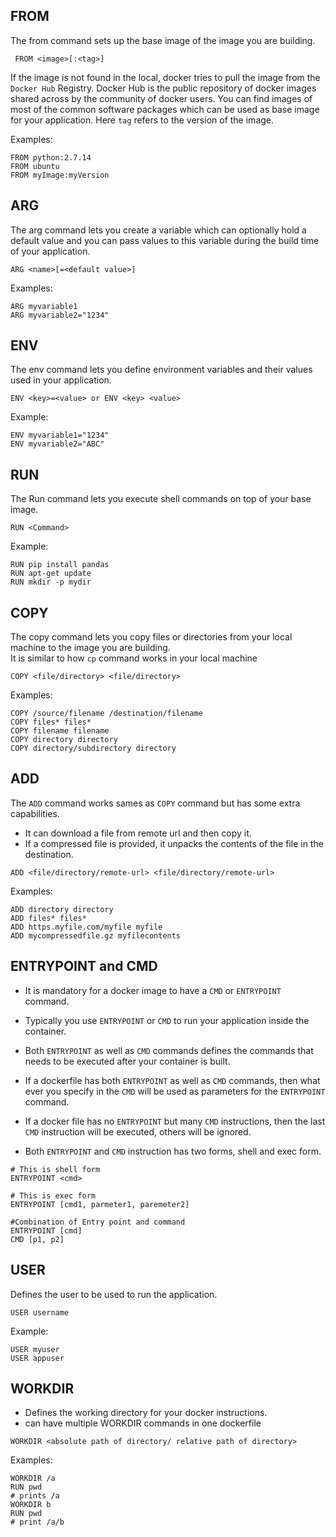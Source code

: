 ## FROM
The from command sets up the base image of the image you are building.
```
 FROM <image>[:<tag>]
```
If the image is not found in the local, docker tries to pull the image from the `Docker Hub` Registry. Docker Hub is the public repository of docker images shared across by the community of docker users. You can find images of most of the common software packages which can be used as base image for your application.
Here `tag` refers to the version of the image.

Examples:
```
FROM python:2.7.14
FROM ubuntu
FROM myImage:myVersion
```

## ARG
The arg command lets you create a variable which can optionally hold a default value and you can pass values to this variable during the build time of your application.

```
ARG <name>[=<default value>]
```
Examples:
```
ARG myvariable1
ARG myvariable2="1234"
```

## ENV
The env command lets you define environment variables and their values used in your application.
```
ENV <key>=<value> or ENV <key> <value>
```
Example:
```
ENV myvariable1="1234"
ENV myvariable2="ABC"
```

## RUN
The Run command lets you execute shell commands on top of your base image.
```
RUN <Command>
```
Example:
```
RUN pip install pandas
RUN apt-get update
RUN mkdir -p mydir
```

## COPY
The copy command lets you copy files or directories from your local machine to the image you are building.  
It is similar to how `cp` command works in your local machine
```
COPY <file/directory> <file/directory>
```
Examples:
```
COPY /source/filename /destination/filename
COPY files* files*
COPY filename filename
COPY directory directory
COPY directory/subdirectory directory
```

## ADD
The `ADD` command works sames as `COPY` command but has some extra capabilities.
  * It can download a file from remote url and then copy it.
  * If a compressed file is provided, it unpacks the contents of the file in the destination.
  ```
  ADD <file/directory/remote-url> <file/directory/remote-url>
  ```
  Examples:
  ```
  ADD directory directory
  ADD files* files*
  ADD https.myfile.com/myfile myfile
  ADD mycompressedfile.gz myfilecontents
  ```

## ENTRYPOINT and CMD
* It is mandatory for a docker image to have a `CMD` or `ENTRYPOINT` command.

* Typically you use `ENTRYPOINT` or `CMD` to run your application inside the container.

* Both `ENTRYPOINT` as well as `CMD` commands defines the commands that needs to be executed after your container is built.

* If a dockerfile has both `ENTRYPOINT` as well as `CMD` commands, then what ever you specify in the `CMD` will be used as parameters for the `ENTRYPOINT` command.

* If a docker file has no `ENTRYPOINT` but many `CMD` instructions, then the last `CMD` instruction will be executed, others will be ignored.

* Both `ENTRYPOINT` and `CMD` instruction has two forms, shell and exec form.

```
# This is shell form
ENTRYPOINT <cmd>

# This is exec form
ENTRYPOINT [cmd1, parmeter1, paremeter2]

#Combination of Entry point and command
ENTRYPOINT [cmd]
CMD [p1, p2]
```

## USER
Defines the user to be used to run the application.
```
USER username
```
Example:
```
USER myuser
USER appuser
```

## WORKDIR
* Defines the working directory for your docker instructions.  
* can have multiple WORKDIR commands in one dockerfile
```
WORKDIR <absolute path of directory/ relative path of directory>
```
Examples:
```
WORKDIR /a
RUN pwd
# prints /a
WORKDIR b
RUN pwd
# print /a/b
```
